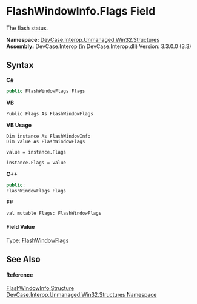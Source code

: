 # FlashWindowInfo.Flags Field
 

The flash status.

**Namespace:**&nbsp;<a href="N_DevCase_Interop_Unmanaged_Win32_Structures">DevCase.Interop.Unmanaged.Win32.Structures</a><br />**Assembly:**&nbsp;DevCase.Interop (in DevCase.Interop.dll) Version: 3.3.0.0 (3.3)

## Syntax

**C#**<br />
``` C#
public FlashWindowFlags Flags
```

**VB**<br />
``` VB
Public Flags As FlashWindowFlags
```

**VB Usage**<br />
``` VB Usage
Dim instance As FlashWindowInfo
Dim value As FlashWindowFlags

value = instance.Flags

instance.Flags = value
```

**C++**<br />
``` C++
public:
FlashWindowFlags Flags
```

**F#**<br />
``` F#
val mutable Flags: FlashWindowFlags
```


#### Field Value
Type: <a href="T_DevCase_Interop_Unmanaged_Win32_Enums_FlashWindowFlags">FlashWindowFlags</a>

## See Also


#### Reference
<a href="T_DevCase_Interop_Unmanaged_Win32_Structures_FlashWindowInfo">FlashWindowInfo Structure</a><br /><a href="N_DevCase_Interop_Unmanaged_Win32_Structures">DevCase.Interop.Unmanaged.Win32.Structures Namespace</a><br />